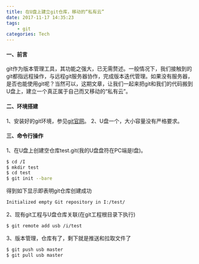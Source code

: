 ```yaml
---
title: 在U盘上建立git仓库，移动的“私有云”
date: 2017-11-17 14:35:23
tags:
    - git
categories: Tech
---
```

#### 一、前言
git作为版本管理工具，其功能之强大，已无需赘述。一般情况下，我们接触到的git都指远程操作，与远程git服务器协作，完成版本迭代管理。如果没有服务器，是否也能使用git呢？当然可以，这期文章，让我们一起来把git和我们的代码搬到U盘上，建立一个真正属于自己而又移动的“私有云”。
#### 二、环境搭建
1、安装好的git环境，参见[git官网][1]。
2、U盘一个，大小容量没有严格要求。

#### 三、命令行操作
1、在U盘上创建空仓库test.git(我的U盘盘符在PC端是I盘)。

``` bash
$ cd /I
$ mkdir test
$ cd test
$ git init --bare 
```
得到如下显示即表明git仓库创建成功
``` bash
Initialized empty Git repository in I:/test/
```

2、现有git工程与U盘仓库关联(在git工程根目录下执行)

``` bash
$ git remote add usb /i/test
```

3、版本管理，仓库有了，剩下就是推送和拉取文件了

``` bash
$ git push usb master
$ git pull usb master
```


[1]: https://git-scm.com/